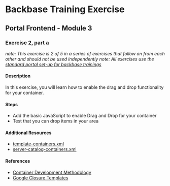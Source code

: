 # Backbase Training Exercise

## Portal Frontend - Module 3

### Exercise 2, part a

_note: This exercise is 2 of 5 in a series of exercises that follow on from each other and should not be used independently_
_note: All exercises use the [standard portal set-up for backbase trainings](https://my.backbase.com/resources/how-to-guides/getting-your-first-launchpad-based-portal-set-up/)_

#### Description

In this exercise, you will learn how to enable the drag and drop functionality for your container.

#### Steps

 - Add the basic JavaScript to enable Drag and Drop for your container
 - Test that you can drop items in your area

#### Additional Resources

 - [template-containers.xml](../../../../../config-info/import/template-containers.xml#L22-L40)
 - [server-catalog-containers.xml](../../../../../config-info/import/server-catalog-containers.xml#L31-L58)

#### References

 - [Container Development Methodology](https://my.backbase.com/resources/documentation/portal/5.5.1.0/devd_comp_cont.html)
 - [Google Closure Templates](https://my.backbase.com/resources/documentation/portal/5.5.1.0/devd_comp_cont_soyt.html)
